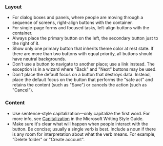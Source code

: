 ### Layout

- For dialog boxes and panels, where people are moving through a sequence of screens, right-align buttons with the container.
- For single-page forms and focused tasks, left-align buttons with the container.
- Always place the primary button on the left, the secondary button just to the right of it.
- Show only one primary button that inherits theme color at rest state. If there are more than two buttons with equal priority, all buttons should have neutral backgrounds.
- Don't use a button to navigate to another place; use a link instead. The exception is in a wizard where "Back" and "Next" buttons may be used.
- Don't place the default focus on a button that destroys data. Instead, place the default focus on the button that performs the "safe act" and retains the content (such as "Save") or cancels the action (such as "Cancel").

### Content

- Use sentence-style capitalization—only capitalize the first word. For more info, see [Capitalization](https://docs.microsoft.com/style-guide/capitalization) in the Microsoft Writing Style Guide.
- Make sure it's clear what will happen when people interact with the button. Be concise; usually a single verb is best. Include a noun if there is any room for interpretation about what the verb means. For example, "Delete folder" or "Create account".



